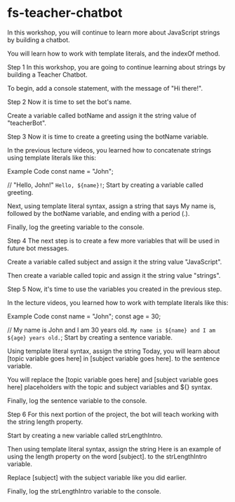 # fs-teacher-chatbot
In this workshop, you will continue to learn more about JavaScript strings by building a chatbot.

You will learn how to work with template literals, and the indexOf method.

Step 1
In this workshop, you are going to continue learning about strings by building a Teacher Chatbot.

To begin, add a console statement, with the message of "Hi there!".

Step 2
Now it is time to set the bot's name.

Create a variable called botName and assign it the string value of "teacherBot".

Step 3
Now it is time to create a greeting using the botName variable.

In the previous lecture videos, you learned how to concatenate strings using template literals like this:

Example Code
const name = "John";

// "Hello, John!"
`Hello, ${name}!`;
Start by creating a variable called greeting.

Next, using template literal syntax, assign a string that says My name is, followed by the botName variable, and ending with a period (.).

Finally, log the greeting variable to the console.

Step 4
The next step is to create a few more variables that will be used in future bot messages.

Create a variable called subject and assign it the string value "JavaScript".

Then create a variable called topic and assign it the string value "strings".

Step 5
Now, it's time to use the variables you created in the previous step.

In the lecture videos, you learned how to work with template literals like this:

Example Code
const name = "John";
const age = 30;

// My name is John and I am 30 years old.
`My name is ${name} and I am ${age} years old.`;
Start by creating a sentence variable.

Using template literal syntax, assign the string Today, you will learn about [topic variable goes here] in [subject variable goes here]. to the sentence variable.

You will replace the [topic variable goes here] and [subject variable goes here] placeholders with the topic and subject variables and ${} syntax.

Finally, log the sentence variable to the console.

Step 6
For this next portion of the project, the bot will teach working with the string length property.

Start by creating a new variable called strLengthIntro.

Then using template literal syntax, assign the string Here is an example of using the length property on the word [subject]. to the strLengthIntro variable.

Replace [subject] with the subject variable like you did earlier.

Finally, log the strLengthIntro variable to the console.
